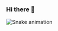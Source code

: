 ### Hi there 👋

![Snake animation](https://github.com/leonam1212/leonam1212/blob/output/github-contribution-grid-snake.svg)
